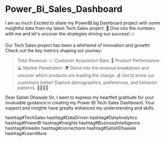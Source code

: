 # Power_Bi_Sales_Dashboard
I am so much Excited to share my PowerBI.bg Dashboard project with some insightful data from my latest Tech Sales project. 💼 Dive into the numbers with me and let's uncover the strategies driving our success! 📈

Our Tech Sales project has been a whirlwind of innovation and growth! Check out the key metrics shaping our journey:
> Total Revenue: 📈
> Customer Acquisition Rate: 🎯
> Product Performance: 💻
> Market Penetration: 🌍
Delve into the revenue breakdown and uncover which products are leading the charge. 💰
Get to know our customers better! Explore demographics, preferences, and behavior patterns. 🧑‍💼👩‍💻

Dear Satish Dhawale Sir,
I want to express my heartfelt gratitude for your invaluable guidance in creating my Power BI Tech Sales Dashboard. Your support and insights have greatly enhanced my understanding and skills.

hashtag#TechSales
hashtag#DataDriven
hashtag#DataAnalytics
hashtag#PowerBI
hashtag#Insights
hashtag#BusinessIntelligence
hashtag#linkedin
hashtag#connections
hashtag#SatishDhawale
hashtag#LearnMore
